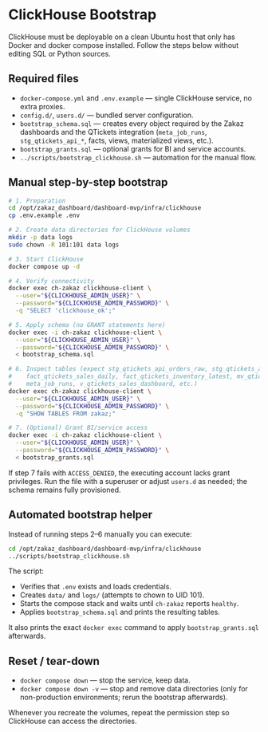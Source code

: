 # ClickHouse Bootstrap

ClickHouse must be deployable on a clean Ubuntu host that only has Docker and
docker compose installed. Follow the steps below without editing SQL or Python
sources.

## Required files

- `docker-compose.yml` and `.env.example` — single ClickHouse service, no extra
  proxies.
- `config.d/`, `users.d/` — bundled server configuration.
- `bootstrap_schema.sql` — creates every object required by the Zakaz dashboards
  and the QTickets integration (`meta_job_runs`, `stg_qtickets_api_*`, facts,
  views, materialized views, etc.).
- `bootstrap_grants.sql` — optional grants for BI and service accounts.
- `../scripts/bootstrap_clickhouse.sh` — automation for the manual flow.

## Manual step-by-step bootstrap

```bash
# 1. Preparation
cd /opt/zakaz_dashboard/dashboard-mvp/infra/clickhouse
cp .env.example .env

# 2. Create data directories for ClickHouse volumes
mkdir -p data logs
sudo chown -R 101:101 data logs

# 3. Start ClickHouse
docker compose up -d

# 4. Verify connectivity
docker exec ch-zakaz clickhouse-client \
  --user="${CLICKHOUSE_ADMIN_USER}" \
  --password="${CLICKHOUSE_ADMIN_PASSWORD}" \
  -q "SELECT 'clickhouse_ok';"

# 5. Apply schema (no GRANT statements here)
docker exec -i ch-zakaz clickhouse-client \
  --user="${CLICKHOUSE_ADMIN_USER}" \
  --password="${CLICKHOUSE_ADMIN_PASSWORD}" \
  < bootstrap_schema.sql

# 6. Inspect tables (expect stg_qtickets_api_orders_raw, stg_qtickets_api_inventory_raw,
#    fact_qtickets_sales_daily, fact_qtickets_inventory_latest, mv_qtickets_sales_latest,
#    meta_job_runs, v_qtickets_sales_dashboard, etc.)
docker exec ch-zakaz clickhouse-client \
  --user="${CLICKHOUSE_ADMIN_USER}" \
  --password="${CLICKHOUSE_ADMIN_PASSWORD}" \
  -q "SHOW TABLES FROM zakaz;"

# 7. (Optional) Grant BI/service access
docker exec -i ch-zakaz clickhouse-client \
  --user="${CLICKHOUSE_ADMIN_USER}" \
  --password="${CLICKHOUSE_ADMIN_PASSWORD}" \
  < bootstrap_grants.sql
```

If step 7 fails with `ACCESS_DENIED`, the executing account lacks grant
privileges. Run the file with a superuser or adjust `users.d` as needed; the
schema remains fully provisioned.

## Automated bootstrap helper

Instead of running steps 2–6 manually you can execute:

```bash
cd /opt/zakaz_dashboard/dashboard-mvp/infra/clickhouse
../scripts/bootstrap_clickhouse.sh
```

The script:

- Verifies that `.env` exists and loads credentials.
- Creates `data/` and `logs/` (attempts to chown to UID 101).
- Starts the compose stack and waits until `ch-zakaz` reports `healthy`.
- Applies `bootstrap_schema.sql` and prints the resulting tables.

It also prints the exact `docker exec` command to apply `bootstrap_grants.sql`
afterwards.

## Reset / tear-down

- `docker compose down` — stop the service, keep data.
- `docker compose down -v` — stop and remove data directories (only for
  non-production environments; rerun the bootstrap afterwards).

Whenever you recreate the volumes, repeat the permission step so ClickHouse can
access the directories.
